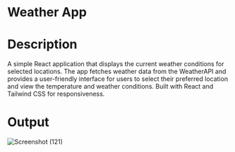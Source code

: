 # Weather App
# Description
A simple React application that displays the current weather conditions for selected locations. The app fetches weather data from the WeatherAPI and provides a user-friendly interface for users to select their preferred location and view the temperature and weather conditions. Built with React and Tailwind CSS for responsiveness.
# Output
![Screenshot (121)](https://github.com/Afsana-Tasnim-Juha/Weather-App/assets/111423065/da2698d0-3c9b-4397-ba16-d6461fa86c82)



